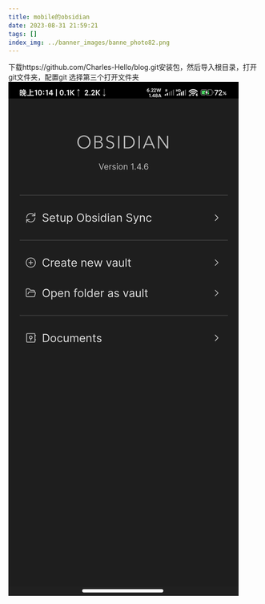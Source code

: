 ```yaml
---
title: mobile的obsidian
date: 2023-08-31 21:59:21
tags: []
index_img: ../banner_images/banne_photo82.png
---
```


下载https://github.com/Charles-Hello/blog.git安装包，然后导入根目录，打开git文件夹，配置git
选择第三个打开文件夹
![](Screenshot_2023-08-31-22-14-45-976_md.obsidian.jpg)